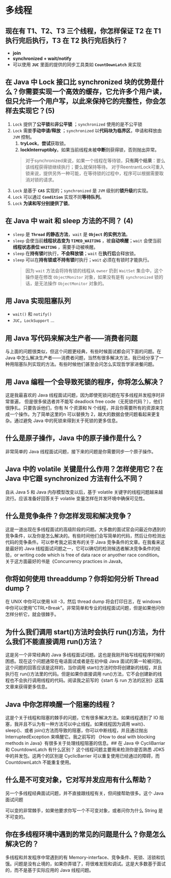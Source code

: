 # 多线程

## 现在有 T1、T2、T3 三个线程，你怎样保证 T2 在 T1 执行完后执行，T3 在 T2 执行完后执行？

* **join**
* **synchronized + wait/notify**
* 可以使用 **`JUC`** 里面的提供的同步工具类如 **`CountDownLatch`** 来实现

## 在 Java 中 Lock 接口比 synchronized 块的优势是什么？你需要实现一个高效的缓存，它允许多个用户读，但只允许一个用户写，以此来保持它的完整性，你会怎样去实现它？(5)

1. `Lock` 提供了**公平锁**和**非公平锁** ；`synchronized` 使用的是不公平锁
2. `Lock` 需要**手动申请/释放** ；`synchronized` 以**代码块为临界区**，申请和释放由 `JVM` 控制。
      1. **tryLock**。**尝试**获取锁。
      2. **lockInterruptibly**。如果当前线程未被**中断**则获得锁，否则抛出异常。
      >对于synchronized来说，如果一个线程在等待锁，**只有两个结果**：要么该线程获得锁继续执行；要么就保持等待。
      对于ReentrantLock可重入锁来说，提供另外一种可能，在等待锁的过程中，程序可以根据需要取消对锁的请求。
3. `Lock` 是基于 **`CAS`** 实现的；`synchronized` 是 `JVM` 级别的**锁升级**的实现。
4. `Lock` 可以通过 **`Condition`** 实现不同**等待队列**。
5. `Lock` **为读和写分别提供了锁**。

## 在 Java 中 wait 和 sleep 方法的不同？ (4)

* `sleep` 是 **`Thread` 的静态方法**，`wait` 是 **`Object` 的实例方法**。
* `sleep` 会使当前**线程状态变为 `TIMED_WAITING`** ，被**自动唤醒**；`wait` 会使当前**线程状态表位 `WAITING`** ，需要手动被唤醒。
* `sleep` 在**持有锁**时执行，**不会释放锁**；`wait` 在**执行后**会释放锁。
* `sleep` 可以在**持有锁或不持有锁**时执行；`wait` 必须在有锁时才能执行。
    > 因为 `wait` 方法会将持有锁的线程从 `owner` 扔到 `WaitSet` 集合中，这个操作是在修改 `ObjectMonitor` 对象，如果没有是有 `synchronized` 锁的话，是无法操作 `ObjectMonitor` 对象的。

## 用 Java 实现阻塞队列

* `wait()` 和 `notify()`
* `JUC`，`LockSupport` ...

## 用 Java 写代码来解决生产者——消费者问题

与上面的问题很类似，但这个问题更经典，有些时候面试都会问下面的问题。在 Java 中怎么解决生产者——消费者问题，当然有很多解决方法，我已经分享了一种用阻塞队列实现的方法。有些时候他们甚至会问怎么实现哲学家进餐问题。

## 用 Java 编程一个会导致死锁的程序，你将怎么解决？

这是我最喜欢的 Java 线程面试问题，因为即使死锁问题在写多线程并发程序时非常普遍， 但是很多侯选者并不能写 deadlock   free   code（无死锁代码？），他们很挣扎。只要告诉他们，你有 N 个资源和 N 个线程，并且你需要所有的资源来完成一个操作。为了简单这里的n 可以替换为 2，越大的数据会使问题看起来更复杂。通过避免 Java 中的死锁来得到关于死锁的更多信息。

## 什么是原子操作，Java 中的原子操作是什么？

非常简单的 Java 线程面试问题，接下来的问题是你需要同步一个原子操作。

## Java 中的 volatile 关键是什么作用？怎样使用它？在 Java 中它跟 synchronized 方法有什么不同？

自从 Java 5 和 Java 内存模型改变以后，基于 volatile 关键字的线程问题越来越流行。应该准备好回答关于 volatile 变量怎样在并发环境中确保可见性。

## 什么是竞争条件？你怎样发现和解决竞争？

这是一道出现在多线程面试的高级阶段的问题。大多数的面试官会问最近你遇到的竞争条件，以及你是怎么解决的。有些时间他们会写简单的代码，然后让你检测出代码的竞争条件。可以参考我之前发布的关于 Java 竞争条件的文章。在我看来这是最好的 Java 线程面试问题之一，它可以确切的检测候选者解决竞争条件的经验，or writing code which is free of data race or anyother race condition。关于这方面最好的书是《Concurrency practices in Java》。

## 你将如何使用 threaddump？你将如何分析 Thread dump？

在 UNIX 中你可以使用 kill -3，然后 thread dump 将会打印日志，在 windows 中你可以使用”CTRL+Break”。非常简单和专业的线程面试问题，但是如果他问你怎样分析它，就会很棘手。

## 为什么我们调用 start()方法时会执行 run()方法，为什么我们不能直接调用 run()方法？

这是另一个非常经典的 Java 多线程面试问题。这也是我刚开始写线程程序时候的困惑。现在这个问题通常在电话面试或者是在初中级 Java 面试的第一轮被问到。这个问题的回答应该是这样的，当你调用 start()方法时你将创建新的线程，并且执行在 run()方法里的代码。但是如果你直接调用 run()方法，它不会创建新的线程也不会执行调用线程的代码。阅读我之前写的《start 与 run 方法的区别》这篇文章来获得更多信息。

## Java 中你怎样唤醒一个阻塞的线程？

这是个关于线程和阻塞的棘手的问题，它有很多解决方法。如果线程遇到了 IO 阻塞，我并且不认为有一种方法可以中止线程。如果线程因为调用 wait()、sleep()、或者 join()方法而导致的阻塞，你可以中断线程，并且通过抛出 InterruptedException 来唤醒它。我之前写的
《How to deal with blocking methods in Java》有很多关于处理线程阻塞的信息。## 在 Java 中 CycliBarriar 和 CountdownLatch 有什么区别？
这个线程问题主要用来检测你是否熟悉 JDK5 中的并发包。这两个的区别是 CyclicBarrier 可以重复使用已经通过的障碍，而 CountdownLatch 不能重复使用。

## 什么是不可变对象，它对写并发应用有什么帮助？

另一个多线程经典面试问题，并不直接跟线程有关，但间接帮助很多。这个 Java 面试问题

可以变的非常棘手，如果他要求你写一个不可变对象，或者问你为什么 String 是不可变的。

## 你在多线程环境中遇到的常见的问题是什么？你是怎么解决它的？

多线程和并发程序中常遇到的有 Memory-interface、竞争条件、死锁、活锁和饥饿。问题是没有止境的，如果你弄错了，将很难发现和调试。这是大多数基于面试的，而不是基于实际应用的 Java 线程问题。
